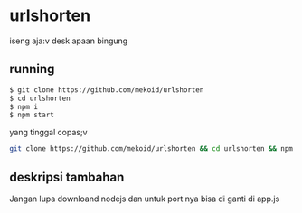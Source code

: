 # urlshorten
iseng aja:v desk apaan bingung
## running
```bash
$ git clone https://github.com/mekoid/urlshorten
$ cd urlshorten
$ npm i
$ npm start
```
yang tinggal copas;v
```bash
git clone https://github.com/mekoid/urlshorten && cd urlshorten && npm i && npm start
```
## deskripsi tambahan
Jangan lupa downloand nodejs dan untuk port nya bisa di ganti di app.js 
